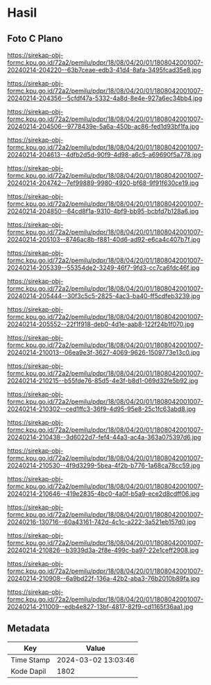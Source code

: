 # Hasil

## Foto C Plano

https://sirekap-obj-formc.kpu.go.id/72a2/pemilu/pdpr/18/08/04/20/01/1808042001007-20240214-204220--63b7ceae-edb3-41d4-8afa-3495fcad35e8.jpg

https://sirekap-obj-formc.kpu.go.id/72a2/pemilu/pdpr/18/08/04/20/01/1808042001007-20240214-204356--5cfdf47a-5332-4a8d-8e4e-927a6ec34bb4.jpg

https://sirekap-obj-formc.kpu.go.id/72a2/pemilu/pdpr/18/08/04/20/01/1808042001007-20240214-204506--9778439e-5a6a-450b-ac86-fed1d93bf1fa.jpg

https://sirekap-obj-formc.kpu.go.id/72a2/pemilu/pdpr/18/08/04/20/01/1808042001007-20240214-204613--4dfb2d5d-90f9-4d98-a6c5-a69690f5a778.jpg

https://sirekap-obj-formc.kpu.go.id/72a2/pemilu/pdpr/18/08/04/20/01/1808042001007-20240214-204742--7ef99889-9980-4920-bf68-9f91f630ce19.jpg

https://sirekap-obj-formc.kpu.go.id/72a2/pemilu/pdpr/18/08/04/20/01/1808042001007-20240214-204850--64cd8f1a-9310-4bf9-bb95-bcbfd7b128a6.jpg

https://sirekap-obj-formc.kpu.go.id/72a2/pemilu/pdpr/18/08/04/20/01/1808042001007-20240214-205103--8746ac8b-f881-40d6-ad92-e6ca4c407b7f.jpg

https://sirekap-obj-formc.kpu.go.id/72a2/pemilu/pdpr/18/08/04/20/01/1808042001007-20240214-205339--55354de2-3249-46f7-9fd3-cc7ca6fdc46f.jpg

https://sirekap-obj-formc.kpu.go.id/72a2/pemilu/pdpr/18/08/04/20/01/1808042001007-20240214-205444--30f3c5c5-2825-4ac3-ba40-ff5cdfeb3239.jpg

https://sirekap-obj-formc.kpu.go.id/72a2/pemilu/pdpr/18/08/04/20/01/1808042001007-20240214-205552--22f1f918-deb0-4d1e-aab8-122f24b1f070.jpg

https://sirekap-obj-formc.kpu.go.id/72a2/pemilu/pdpr/18/08/04/20/01/1808042001007-20240214-210013--06ea9e3f-3627-4069-9626-1509773e13c0.jpg

https://sirekap-obj-formc.kpu.go.id/72a2/pemilu/pdpr/18/08/04/20/01/1808042001007-20240214-210215--b55fde76-85d5-4e3f-b8d1-069d32fe5b92.jpg

https://sirekap-obj-formc.kpu.go.id/72a2/pemilu/pdpr/18/08/04/20/01/1808042001007-20240214-210302--ced1ffc3-36f9-4d95-95e8-25c1fc63abd8.jpg

https://sirekap-obj-formc.kpu.go.id/72a2/pemilu/pdpr/18/08/04/20/01/1808042001007-20240214-210438--3d6022d7-fef4-44a3-ac4a-363a075397d6.jpg

https://sirekap-obj-formc.kpu.go.id/72a2/pemilu/pdpr/18/08/04/20/01/1808042001007-20240214-210530--4f9d3299-5bea-4f2b-b776-1a68ca78cc59.jpg

https://sirekap-obj-formc.kpu.go.id/72a2/pemilu/pdpr/18/08/04/20/01/1808042001007-20240214-210646--419e2835-4bc0-4a0f-b5a9-ece2d8cdff06.jpg

https://sirekap-obj-formc.kpu.go.id/72a2/pemilu/pdpr/18/08/04/20/01/1808042001007-20240216-130716--60a43161-742d-4c1c-a222-3a521eb157d0.jpg

https://sirekap-obj-formc.kpu.go.id/72a2/pemilu/pdpr/18/08/04/20/01/1808042001007-20240214-210826--b3939d3a-2f8e-499c-ba97-22e1ceff2908.jpg

https://sirekap-obj-formc.kpu.go.id/72a2/pemilu/pdpr/18/08/04/20/01/1808042001007-20240214-210908--6a9bd22f-136a-42b2-aba3-76b2010b89fa.jpg

https://sirekap-obj-formc.kpu.go.id/72a2/pemilu/pdpr/18/08/04/20/01/1808042001007-20240214-211009--edb4e827-13bf-4817-82f9-cd1165f36aa1.jpg


## Metadata

| Key        | Value               |
| ---------- | ------------------- |
| Time Stamp | 2024-03-02 13:03:46 |
| Kode Dapil | 1802                |



